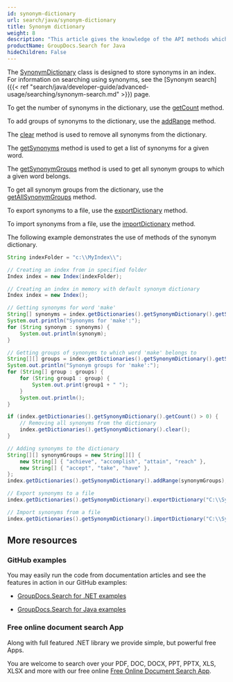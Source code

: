 ```yaml
---
id: synonym-dictionary
url: search/java/synonym-dictionary
title: Synonym dictionary
weight: 8
description: "This article gives the knowledge of the API methods which can be used to perform operations about Synonym dictionary using Java."
productName: GroupDocs.Search for Java
hideChildren: False
---
```

The [SynonymDictionary](https://reference.groupdocs.com/search/java/com.groupdocs.search.dictionaries/SynonymDictionary) class is designed to store synonyms in an index. For information on searching using synonyms, see the [Synonym search]({{< ref "search/java/developer-guide/advanced-usage/searching/synonym-search.md" >}}) page.

To get the number of synonyms in the dictionary, use the [getCount](https://reference.groupdocs.com/search/java/com.groupdocs.search.dictionaries/SynonymDictionary#getCount()) method.

To add groups of synonyms to the dictionary, use the [addRange](https://reference.groupdocs.com/search/java/com.groupdocs.search.dictionaries/SynonymDictionary#addRange(java.lang.Iterable)) method.

The [clear](https://reference.groupdocs.com/search/java/com.groupdocs.search.dictionaries/SynonymDictionary#clear()) method is used to remove all synonyms from the dictionary.

The [getSynonyms](https://reference.groupdocs.com/search/java/com.groupdocs.search.dictionaries/SynonymDictionary#getSynonyms(java.lang.String)) method is used to get a list of synonyms for a given word.

The [getSynonymGroups](https://reference.groupdocs.com/search/java/com.groupdocs.search.dictionaries/SynonymDictionary#getSynonymGroups(java.lang.String)) method is used to get all synonym groups to which a given word belongs.

To get all synonym groups from the dictionary, use the [getAllSynonymGroups](https://reference.groupdocs.com/search/java/com.groupdocs.search.dictionaries/SynonymDictionary#getAllSynonymGroups()) method.

To export synonyms to a file, use the [exportDictionary](https://reference.groupdocs.com/search/java/com.groupdocs.search.dictionaries/DictionaryBase#exportDictionary(java.lang.String)) method.

To import synonyms from a file, use the [importDictionary](https://reference.groupdocs.com/search/java/com.groupdocs.search.dictionaries/DictionaryBase#importDictionary(java.lang.String)) method.

The following example demonstrates the use of methods of the synonym dictionary.



```java
String indexFolder = "c:\\MyIndex\\";

// Creating an index from in specified folder
Index index = new Index(indexFolder);

// Creating an index in memory with default synonym dictionary
Index index = new Index();

// Getting synonyms for word 'make'
String[] synonyms = index.getDictionaries().getSynonymDictionary().getSynonyms("make");
System.out.println("Synonyms for 'make':");
for (String synonym : synonyms) {
    System.out.println(synonym);
}

// Getting groups of synonyms to which word 'make' belongs to
String[][] groups = index.getDictionaries().getSynonymDictionary().getSynonymGroups("make");
System.out.println("Synonym groups for 'make':");
for (String[] group : groups) {
    for (String group1 : group) {
        System.out.print(group1 + " ");
    }
    System.out.println();
}

if (index.getDictionaries().getSynonymDictionary().getCount() > 0) {
    // Removing all synonyms from the dictionary
    index.getDictionaries().getSynonymDictionary().clear();
}

// Adding synonyms to the dictionary
String[][] synonymGroups = new String[][] {
    new String[] { "achieve", "accomplish", "attain", "reach" },
    new String[] { "accept", "take", "have" },
};
index.getDictionaries().getSynonymDictionary().addRange(synonymGroups);

// Export synonyms to a file
index.getDictionaries().getSynonymDictionary().exportDictionary("C:\\Synonyms.dat");

// Import synonyms from a file
index.getDictionaries().getSynonymDictionary().importDictionary("C:\\Synonyms.dat");
```

## More resources

### GitHub examples

You may easily run the code from documentation articles and see the features in action in our GitHub examples:

*   [GroupDocs.Search for .NET examples](https://github.com/groupdocs-search/GroupDocs.Search-for-.NET)
    
*   [GroupDocs.Search for Java examples](https://github.com/groupdocs-search/GroupDocs.Search-for-Java)
    

### Free online document search App

Along with full featured .NET library we provide simple, but powerful free Apps.

You are welcome to search over your PDF, DOC, DOCX, PPT, PPTX, XLS, XLSX and more with our free online [Free Online Document Search App](https://products.groupdocs.app/search).
